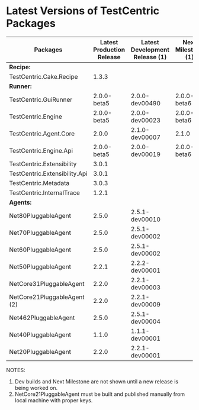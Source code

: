 # Latest Versions of TestCentric Packages


|         Packages       | Latest<br>Production<br>Release | Latest<br>Development<br>Release (1) | Next<br>Milestone (1) |
| ----------------------------- | --------------- | ---------------- | ------------ |
| **Recipe:**
| TestCentric.Cake.Recipe       |  1.3.3
| **Runner:**
| TestCentric.GuiRunner         | 2.0.0-beta5     | 2.0.0-dev00490   | 2.0.0-beta6  | 
| TestCentric.Engine            | 2.0.0-beta5     | 2.0.0-dev00023   | 2.0.0-beta6  |
| TestCentric.Agent.Core        | 2.0.0           | 2.1.0-dev00007   | 2.1.0        |
| TestCentric.Engine.Api        | 2.0.0-beta5     | 2.0.0-dev00019   | 2.0.0-beta6  |
| TestCentric.Extensibility     | 3.0.1
| TestCentric.Extensibility.Api | 3.0.1
| TestCentric.Metadata          | 3.0.3
| TestCentric.InternalTrace     | 1.2.1
| **Agents:**
| Net80PluggableAgent           | 2.5.0           | 2.5.1-dev00010
| Net70PluggableAgent           | 2.5.0           | 2.5.1-dev00002
| Net60PluggableAgent           | 2.5.0           | 2.5.1-dev00002
| Net50PluggableAgent           | 2.2.1           | 2.2.2-dev00001
| NetCore31PluggableAgent       | 2.2.0           | 2.2.1-dev00003
| NetCore21PluggableAgent (2)   | 2.2.0           | 2.2.1-dev00009
| Net462PluggableAgent          | 2.5.0           | 2.5.1-dev00004
| Net40PluggableAgent           | 1.1.0           | 1.1.1-dev00001
| Net20PluggableAgent           | 2.2.0           | 2.2.1-dev00001


NOTES:

1. Dev builds and Next Milestone are not shown until a new release is being worked on.
2. NetCore21PluggableAgent must be built and published manually from local machine with proper keys. 
